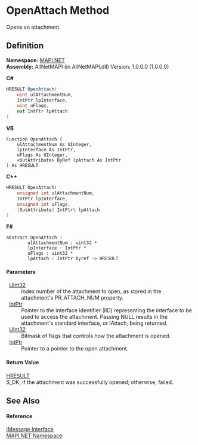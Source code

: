 # OpenAttach Method


Opens an attachment.



## Definition
**Namespace:** <a href="5bef4637-66f8-16d4-e5f4-4d0da57a1538.md">MAPI.NET</a>  
**Assembly:** AllNetMAPI (in AllNetMAPI.dll) Version: 1.0.0.0 (1.0.0.0)

**C#**
``` C#
HRESULT OpenAttach(
	uint ulAttachmentNum,
	IntPtr lpInterface,
	uint uFlags,
	out IntPtr lpAttach
)
```
**VB**
``` VB
Function OpenAttach ( 
	ulAttachmentNum As UInteger,
	lpInterface As IntPtr,
	uFlags As UInteger,
	<OutAttribute> ByRef lpAttach As IntPtr
) As HRESULT
```
**C++**
``` C++
HRESULT OpenAttach(
	unsigned int ulAttachmentNum, 
	IntPtr lpInterface, 
	unsigned int uFlags, 
	[OutAttribute] IntPtr% lpAttach
)
```
**F#**
``` F#
abstract OpenAttach : 
        ulAttachmentNum : uint32 * 
        lpInterface : IntPtr * 
        uFlags : uint32 * 
        lpAttach : IntPtr byref -> HRESULT 
```



#### Parameters
<dl><dt>  <a href="https://learn.microsoft.com/dotnet/api/system.uint32" target="_blank" rel="noopener noreferrer">UInt32</a></dt><dd>Index number of the attachment to open, as stored in the attachment's PR_ATTACH_NUM property.</dd><dt>  <a href="https://learn.microsoft.com/dotnet/api/system.intptr" target="_blank" rel="noopener noreferrer">IntPtr</a></dt><dd>Pointer to the interface identifier (IID) representing the interface to be used to access the attachment. Passing NULL results in the attachment's standard interface, or IAttach, being returned.</dd><dt>  <a href="https://learn.microsoft.com/dotnet/api/system.uint32" target="_blank" rel="noopener noreferrer">UInt32</a></dt><dd>Bitmask of flags that controls how the attachment is opened.</dd><dt>  <a href="https://learn.microsoft.com/dotnet/api/system.intptr" target="_blank" rel="noopener noreferrer">IntPtr</a></dt><dd>Pointer to a pointer to the open attachment.</dd></dl>

#### Return Value
<a href="50596607-a328-ef10-6ea9-0448fbb7d197.md">HRESULT</a>  
S_OK, if the attachment was successfully opened; otherwise, failed.

## See Also


#### Reference
<a href="f542b7a9-d1ab-fed6-c2df-7c20b044fccc.md">IMessage Interface</a>  
<a href="5bef4637-66f8-16d4-e5f4-4d0da57a1538.md">MAPI.NET Namespace</a>  
